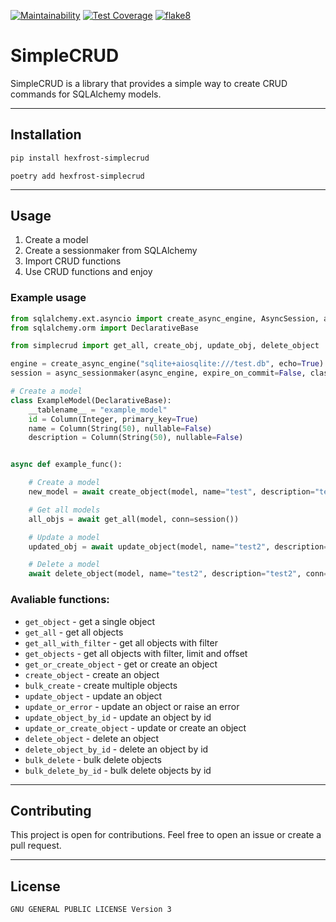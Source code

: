[![Maintainability](https://api.codeclimate.com/v1/badges/d33ecb2661fb7aedf516/maintainability)](https://codeclimate.com/github/hexfrost/sqlalchemy-models-commands/maintainability)
[![Test Coverage](https://api.codeclimate.com/v1/badges/d33ecb2661fb7aedf516/test_coverage)](https://codeclimate.com/github/hexfrost/sqlalchemy-models-commands/test_coverage)
[![flake8](https://github.com/hexfrost/simplecrud/actions/workflows/linter.yml/badge.svg?branch=staging)](https://github.com/hexfrost/simplecrud/actions/workflows/linter.yml)


# SimpleCRUD
SimpleCRUD is a library that provides a simple way to create CRUD commands for SQLAlchemy models.

***

## Installation

```bash
pip install hexfrost-simplecrud
```
```
poetry add hexfrost-simplecrud
```

***

## Usage

1. Create a model
2. Create a sessionmaker from SQLAlchemy
4. Import CRUD functions
5. Use CRUD functions and enjoy

### Example usage

```python
from sqlalchemy.ext.asyncio import create_async_engine, AsyncSession, async_sessionmaker
from sqlalchemy.orm import DeclarativeBase

from simplecrud import get_all, create_obj, update_obj, delete_object

engine = create_async_engine("sqlite+aiosqlite:///test.db", echo=True)
session = async_sessionmaker(async_engine, expire_on_commit=False, class_=AsyncSession)

# Create a model
class ExampleModel(DeclarativeBase):
    __tablename__ = "example_model"
    id = Column(Integer, primary_key=True)
    name = Column(String(50), nullable=False)
    description = Column(String(50), nullable=False)


async def example_func():

    # Create a model
    new_model = await create_object(model, name="test", description="test", conn=session())

    # Get all models
    all_objs = await get_all(model, conn=session())

    # Update a model
    updated_obj = await update_object(model, name="test2", description="test2", conn=session())

    # Delete a model
    await delete_object(model, name="test2", description="test2", conn=session())

```

### Avaliable functions:
- `get_object` - get a single object
- `get_all` - get all objects
- `get_all_with_filter` - get all objects with filter
- `get_objects` - get all objects with filter, limit and offset
- `get_or_create_object` - get or create an object
- `create_object` - create an object
- `bulk_create` - create multiple objects
- `update_object` - update an object
- `update_or_error` - update an object or raise an error
- `update_object_by_id` - update an object by id
- `update_or_create_object` - update or create an object
- `delete_object` - delete an object
- `delete_object_by_id` - delete an object by id
- `bulk_delete` - bulk delete objects
- `bulk_delete_by_id` - bulk delete objects by id

***

## Contributing

This project is open for contributions. Feel free to open an issue or create a pull request.

***

## License

```GNU GENERAL PUBLIC LICENSE Version 3```

